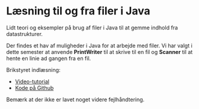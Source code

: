 # Læsning til og fra filer i Java

Lidt teori og eksempler på brug af filer i Java til at gemme indhold fra datastrukturer.

Der findes et hav af muligheder i Java for at arbejde med filer. Vi har valgt i dette semester at anvende **PrintWriter** til at skrive til en fil og **Scanner** til at hente en linie ad gangen fra en fil.

Brikstyret indlæsning:

* [Video-tutorial](https://cphbusiness.cloud.panopto.eu/Panopto/Pages/Viewer.aspx?id=7884f13d-6a78-4b9d-8be5-ae0100e04c6e)
* [Kode på Github](https://github.com/jonbertelsen/tokenbasedfileparsing)

Bemærk at der ikke er lavet noget videre fejlhåndtering.
